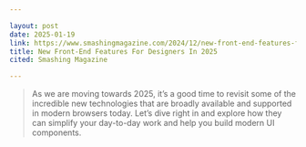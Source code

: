 ```yaml
---

layout: post
date: 2025-01-19
link: https://www.smashingmagazine.com/2024/12/new-front-end-features-for-designers-in-2025/
title: New Front-End Features For Designers In 2025
cited: Smashing Magazine

---
```


> As we are moving towards 2025, it’s a good time to revisit some of the incredible new technologies that are broadly available and supported in modern browsers today. Let’s dive right in and explore how they can simplify your day-to-day work and help you build modern UI components.